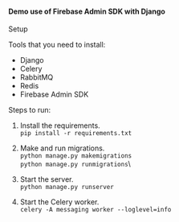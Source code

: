 #### Demo use of Firebase Admin SDK with Django

Setup

Tools that you need to install:
* Django
* Celery
* RabbitMQ
* Redis
* Firebase Admin SDK

Steps to run:

1. Install the requirements.\
 `pip install -r requirements.txt`
 
2. Make and run migrations.\
   `python manage.py makemigrations`\
   `python manage.py runmigrations`\
   
3. Start the server.\
   `python manage.py runserver`
   
4. Start the Celery worker.\
   `celery -A messaging worker --loglevel=info`




 